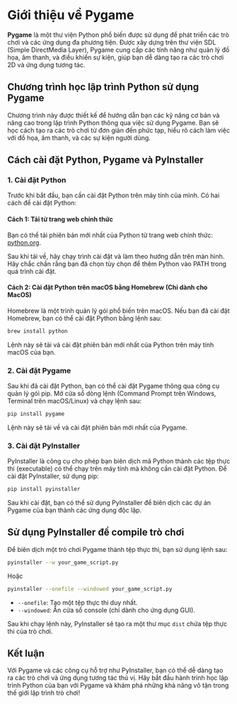 
# Giới thiệu về Pygame

**Pygame** là một thư viện Python phổ biến được sử dụng để phát triển các trò chơi và các ứng dụng đa phương tiện. Được xây dựng trên thư viện SDL (Simple DirectMedia Layer), Pygame cung cấp các tính năng như quản lý đồ họa, âm thanh, và điều khiển sự kiện, giúp bạn dễ dàng tạo ra các trò chơi 2D và ứng dụng tương tác.

## Chương trình học lập trình Python sử dụng Pygame

Chương trình này được thiết kế để hướng dẫn bạn các kỹ năng cơ bản và nâng cao trong lập trình Python thông qua việc sử dụng Pygame. Bạn sẽ học cách tạo ra các trò chơi từ đơn giản đến phức tạp, hiểu rõ cách làm việc với đồ họa, âm thanh, và các sự kiện người dùng.

## Cách cài đặt Python, Pygame và PyInstaller

### 1. Cài đặt Python

Trước khi bắt đầu, bạn cần cài đặt Python trên máy tính của mình. Có hai cách để cài đặt Python:

#### Cách 1: Tải từ trang web chính thức

Bạn có thể tải phiên bản mới nhất của Python từ trang web chính thức: [python.org](https://www.python.org/downloads/).

Sau khi tải về, hãy chạy trình cài đặt và làm theo hướng dẫn trên màn hình. Hãy chắc chắn rằng bạn đã chọn tùy chọn để thêm Python vào PATH trong quá trình cài đặt.

#### Cách 2: Cài đặt Python trên macOS bằng Homebrew (Chỉ dành cho MacOS)

Homebrew là một trình quản lý gói phổ biến trên macOS. Nếu bạn đã cài đặt Homebrew, bạn có thể cài đặt Python bằng lệnh sau:

```bash
brew install python
```

Lệnh này sẽ tải và cài đặt phiên bản mới nhất của Python trên máy tính macOS của bạn.

### 2. Cài đặt Pygame

Sau khi đã cài đặt Python, bạn có thể cài đặt Pygame thông qua công cụ quản lý gói pip. Mở cửa sổ dòng lệnh (Command Prompt trên Windows, Terminal trên macOS/Linux) và chạy lệnh sau:

```bash
pip install pygame
```

Lệnh này sẽ tải về và cài đặt phiên bản mới nhất của Pygame.

### 3. Cài đặt PyInstaller

PyInstaller là công cụ cho phép bạn biên dịch mã Python thành các tệp thực thi (executable) có thể chạy trên máy tính mà không cần cài đặt Python. Để cài đặt PyInstaller, sử dụng pip:

```bash
pip install pyinstaller
```

Sau khi cài đặt, bạn có thể sử dụng PyInstaller để biên dịch các dự án Pygame của bạn thành các ứng dụng độc lập.

## Sử dụng PyInstaller để compile trò chơi

Để biên dịch một trò chơi Pygame thành tệp thực thi, bạn sử dụng lệnh sau:

```bash
pyinstaller --w your_game_script.py
```

Hoặc

```bash
pyinstaller --onefile --windowed your_game_script.py
```

- `--onefile`: Tạo một tệp thực thi duy nhất.
- `--windowed`: Ẩn cửa sổ console (chỉ dành cho ứng dụng GUI).

Sau khi chạy lệnh này, PyInstaller sẽ tạo ra một thư mục `dist` chứa tệp thực thi của trò chơi.

## Kết luận

Với Pygame và các công cụ hỗ trợ như PyInstaller, bạn có thể dễ dàng tạo ra các trò chơi và ứng dụng tương tác thú vị. Hãy bắt đầu hành trình học lập trình Python của bạn với Pygame và khám phá những khả năng vô tận trong thế giới lập trình trò chơi!
